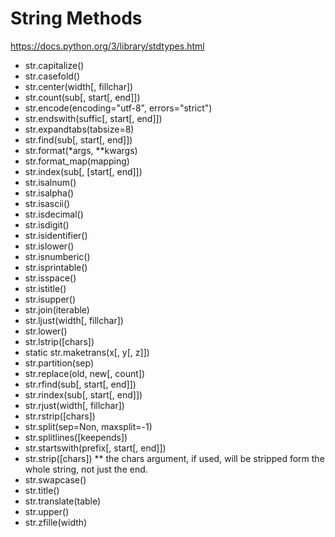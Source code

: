 # String Methods
https://docs.python.org/3/library/stdtypes.html


* str.capitalize()
* str.casefold()
* str.center(width[, fillchar])
* str.count(sub[, start[, end]])
* str.encode(encoding="utf-8", errors="strict")
* str.endswith(suffic[, start[, end]])
* str.expandtabs(tabsize=8)
* str.find(sub[, start[, end]])
* str.format(*args, **kwargs)
* str.format_map(mapping)
* str.index(sub[, [start[, end]])
* str.isalnum()
* str.isalpha()
* str.isascii()
* str.isdecimal()
* str.isdigit()
* str.isidentifier()
* str.islower()
* str.isnumberic()
* str.isprintable()
* str.isspace()
* str.istitle()
* str.isupper()
* str.join(iterable)
* str.ljust(width[, fillchar])
* str.lower()
* str.lstrip([chars])
* static str.maketrans(x[, y[, z]])
* str.partition(sep)
* str.replace(old, new[, count])
* str.rfind(sub[, start[, end]])
* str.rindex(sub[, start[, end]])
* str.rjust(width[, fillchar])
* str.rstrip([chars])
* str.split(sep=Non, maxsplit=-1)
* str.splitlines([keepends])
* str.startswith(prefix[, start[, end]])
* str.strip([chars])
** the chars argument, if used, will be stripped form the whole string, not just the end.
* str.swapcase()
* str.title()
* str.translate(table)
* str.upper()
* str.zfille(width)


